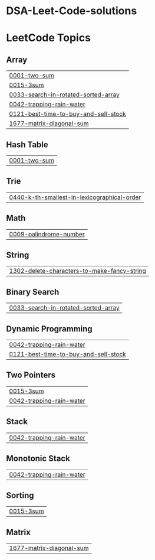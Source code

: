 # DSA-Leet-Code-solutions


<!---LeetCode Topics Start-->
# LeetCode Topics
## Array
|  |
| ------- |
| [0001-two-sum](https://github.com/adityabhole165/DSA-Leet-Code-solutions/tree/master/0001-two-sum) |
| [0015-3sum](https://github.com/adityabhole165/DSA-Leet-Code-solutions/tree/master/0015-3sum) |
| [0033-search-in-rotated-sorted-array](https://github.com/adityabhole165/DSA-Leet-Code-solutions/tree/master/0033-search-in-rotated-sorted-array) |
| [0042-trapping-rain-water](https://github.com/adityabhole165/DSA-Leet-Code-solutions/tree/master/0042-trapping-rain-water) |
| [0121-best-time-to-buy-and-sell-stock](https://github.com/adityabhole165/DSA-Leet-Code-solutions/tree/master/0121-best-time-to-buy-and-sell-stock) |
| [1677-matrix-diagonal-sum](https://github.com/adityabhole165/DSA-Leet-Code-solutions/tree/master/1677-matrix-diagonal-sum) |
## Hash Table
|  |
| ------- |
| [0001-two-sum](https://github.com/adityabhole165/DSA-Leet-Code-solutions/tree/master/0001-two-sum) |
## Trie
|  |
| ------- |
| [0440-k-th-smallest-in-lexicographical-order](https://github.com/adityabhole165/DSA-Leet-Code-solutions/tree/master/0440-k-th-smallest-in-lexicographical-order) |
## Math
|  |
| ------- |
| [0009-palindrome-number](https://github.com/adityabhole165/DSA-Leet-Code-solutions/tree/master/0009-palindrome-number) |
## String
|  |
| ------- |
| [1302-delete-characters-to-make-fancy-string](https://github.com/adityabhole165/DSA-Leet-Code-solutions/tree/master/1302-delete-characters-to-make-fancy-string) |
## Binary Search
|  |
| ------- |
| [0033-search-in-rotated-sorted-array](https://github.com/adityabhole165/DSA-Leet-Code-solutions/tree/master/0033-search-in-rotated-sorted-array) |
## Dynamic Programming
|  |
| ------- |
| [0042-trapping-rain-water](https://github.com/adityabhole165/DSA-Leet-Code-solutions/tree/master/0042-trapping-rain-water) |
| [0121-best-time-to-buy-and-sell-stock](https://github.com/adityabhole165/DSA-Leet-Code-solutions/tree/master/0121-best-time-to-buy-and-sell-stock) |
## Two Pointers
|  |
| ------- |
| [0015-3sum](https://github.com/adityabhole165/DSA-Leet-Code-solutions/tree/master/0015-3sum) |
| [0042-trapping-rain-water](https://github.com/adityabhole165/DSA-Leet-Code-solutions/tree/master/0042-trapping-rain-water) |
## Stack
|  |
| ------- |
| [0042-trapping-rain-water](https://github.com/adityabhole165/DSA-Leet-Code-solutions/tree/master/0042-trapping-rain-water) |
## Monotonic Stack
|  |
| ------- |
| [0042-trapping-rain-water](https://github.com/adityabhole165/DSA-Leet-Code-solutions/tree/master/0042-trapping-rain-water) |
## Sorting
|  |
| ------- |
| [0015-3sum](https://github.com/adityabhole165/DSA-Leet-Code-solutions/tree/master/0015-3sum) |
## Matrix
|  |
| ------- |
| [1677-matrix-diagonal-sum](https://github.com/adityabhole165/DSA-Leet-Code-solutions/tree/master/1677-matrix-diagonal-sum) |
<!---LeetCode Topics End-->